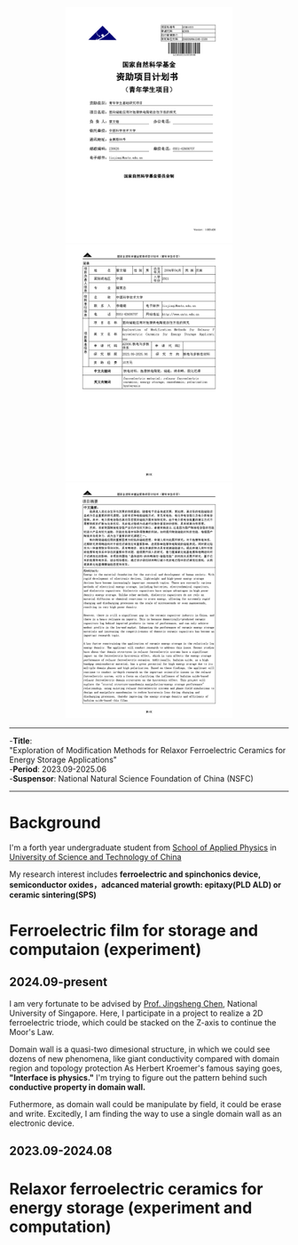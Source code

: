 <div align="center">
<img src="https://github.com/WenkaiCai04/academicpages.github.io/blob/master/_pages/%E8%AE%A1%E5%88%92%E4%B9%A6_Page1.png" width="300"/>
<img src="https://github.com/WenkaiCai04/academicpages.github.io/blob/master/_pages/%E8%AE%A1%E5%88%92%E4%B9%A6_Page2.png" width="300"/>
<img src="https://github.com/WenkaiCai04/academicpages.github.io/blob/master/_pages/%E8%AE%A1%E5%88%92%E4%B9%A6_Page3.png" width="300"/>
<br>
</div>

---
-**Title**: "Exploration of Modification Methods for Relaxor Ferroelectric Ceramics for Energy Storage Applications"  
-**Period**: 2023.09-2025.06  
-**Suspensor**: National Natural Science Foundation of China (NSFC)

---

Background
=====
I'm a forth year undergraduate student from [School of Applied Physics](https://physics.ustc.edu.cn/main.htm) in [University of Science and Technology of China](https://www.ustc.edu.cn/)  

My research interest includes **ferroelectric and spinchonics device, semiconductor oxides，adcanced material growth: epitaxy(PLD ALD) or ceramic sintering(SPS)**

Ferroelectric film for storage and computaion (experiment)
======
2024.09-present
---
I am very fortunate to be advised by [Prof. Jingsheng Chen]([https://scholar.google.com.sg/citations?user=MRcUU1gAAAAJ&hl=en](https://cde.nus.edu.sg/mse/staff/chen-jingsheng/)), National University of Singapore. 
Here, I participate in a project to realize a 2D ferroelectric triode, which could be stacked on the Z-axis to continue the Moor's Law.

Domain wall is a quasi-two dimesional structure, in which we could see dozens of new phenomena, like giant conductivity compared with domain region and topology protection
As Herbert Kroemer's famous saying goes, **"Interface is physics."** I'm trying to figure out the pattern behind such **conductive property in domain wall.**  

Futhermore, as domain wall could be manipulate by field, it could be erase and write. Excitedly, I am finding the way to use a single domain wall as an electronic device.
 
2023.09-2024.08
---

Relaxor ferroelectric ceramics for energy storage (experiment and computation)
======
